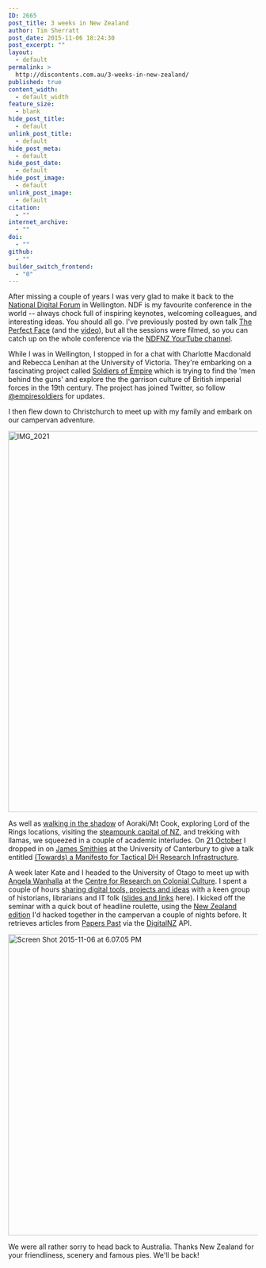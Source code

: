 ```yaml
---
ID: 2665
post_title: 3 weeks in New Zealand
author: Tim Sherratt
post_date: 2015-11-06 18:24:30
post_excerpt: ""
layout:
  - default
permalink: >
  http://discontents.com.au/3-weeks-in-new-zealand/
published: true
content_width:
  - default_width
feature_size:
  - blank
hide_post_title:
  - default
unlink_post_title:
  - default
hide_post_meta:
  - default
hide_post_date:
  - default
hide_post_image:
  - default
unlink_post_image:
  - default
citation:
  - ""
internet_archive:
  - ""
doi:
  - ""
github:
  - ""
builder_switch_frontend:
  - "0"
---
```

After missing a couple of years I was very glad to make it back to the <a href="http://www.ndf.org.nz/ndf2015/">National Digital Forum</a> in Wellington. NDF is my favourite conference in the world -- always chock full of inspiring keynotes, welcoming colleagues, and interesting ideas. You should all go. I've previously posted by own talk <a href="http://discontents.com.au/the-perfect-face/">The Perfect Face</a> (and the <a href="http://discontents.com.au/the-perfect-face-the-redshirt-edition/">video</a>), but all the sessions were filmed, so you can catch up on the whole conference via the <a href="https://www.youtube.com/user/NDFNZ">NDFNZ YourTube channel</a>.

While I was in Wellington, I stopped in for a chat with Charlotte Macdonald and Rebecca Lenihan at the University of Victoria. They're embarking on a fascinating project called <a href="http://www.soldiersofempire.nz">Soldiers of Empire</a> which is trying to find the 'men behind the guns' and explore the the garrison culture of British imperial forces in the 19th century. The project has joined Twitter, so follow <a href="https://twitter.com/empiresoldiers">@empiresoldiers</a> for updates.

I then flew down to Christchurch to meet up with my family and embark on our campervan adventure.

<a href="http://discontents.com.au/wp-content/uploads/2015/11/IMG_2021.jpg"><img class="aligncenter size-large wp-image-2666" src="http://discontents.com.au/wp-content/uploads/2015/11/IMG_2021-1024x768.jpg" alt="IMG_2021" width="1024" height="768" /></a>

As well as <a href="https://twitter.com/wragge/status/657419206472826880">walking in the shadow</a> of Aoraki/Mt Cook, exploring Lord of the Rings locations, visiting the <a href="https://twitter.com/wragge/status/659584349487017984">steampunk capital of NZ</a>, and trekking with llamas, we squeezed in a couple of academic interludes. On <a href="http://dh.canterbury.ac.nz/blog/2015/10/19/special-guest-seminar-dr-tim-sherratt/">21 October</a> I dropped in on <a href="https://twitter.com/jamessmithies">James Smithies</a> at the University of Canterbury to give a talk entitled <a href="http://dh.canterbury.ac.nz/blog/2015/11/02/dr-tim-sherratt-towards-a-manifesto-for-tactical-dh-research-infrastructure/">(Towards) a Manifesto for Tactical DH Research Infrastructure</a>.

A week later Kate and I headed to the University of Otago to meet up with <a href="https://twitter.com/awanhalla">Angela Wanhalla</a> at the <a href="http://www.otago.ac.nz/crocc/index.html">Centre for Research on Colonial Culture</a>. I spent a couple of hours <a href="http://www.otago.ac.nz/news/events/otago204227.html">sharing digital tools, projects and ideas</a> with a keen group of historians, librarians and IT folk (<a href="https://docs.google.com/presentation/d/1a2BMzezkWzNNcEwxXrdrWujn9A_MGkraWSMh6ogYKhs/edit?usp=sharing">slides and links</a> here). I kicked off the seminar with a quick bout of headline roulette, using the <a href="http://wraggelabs.com/shed/headline-roulette/nz/">New Zealand edition</a> I'd hacked together in the campervan a couple of nights before. It retrieves articles from <a href="http://paperspast.natlib.govt.nz/cgi-bin/paperspast">Papers Past</a> via the <a href="http://digitalnz.org/">DigitalNZ</a> API.

<a href="http://wraggelabs.com/shed/headline-roulette/nz/"><img class="aligncenter wp-image-2667 size-large" src="http://discontents.com.au/wp-content/uploads/2015/11/Screen-Shot-2015-11-06-at-6.07.05-PM-1024x607.png" alt="Screen Shot 2015-11-06 at 6.07.05 PM" width="1024" height="607" /></a>

We were all rather sorry to head back to Australia. Thanks New Zealand for your friendliness, scenery and famous pies. We'll be back!

&nbsp;